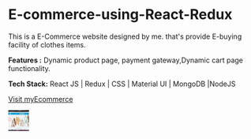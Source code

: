 # E-commerce-using-React-Redux


<!DOCTYPE html>
<html>
<body>
 <p>This is a E-Commerce website designed by me. that's provide E-buying facility of clothes items.</p>

<p><b>Features :</b> Dynamic product page, payment gateway,Dynamic cart page functionality.</p>

 <p><b>Tech Stack:</b> React JS | Redux | CSS | Material UI | MongoDB |NodeJS</p>
 <p><a href="https://mac-e-commerce-rajarsimukherjee.vercel.app">Visit myEcommerce</a></p>
 <img src="https://raw.githubusercontent.com/RajarsiMukherjee/E-commerce-using-React-Redux/main/Screenshot%20(31).png" alt="" width="42" height="42"  >

</body>
</html>

